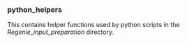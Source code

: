 ### python_helpers

This contains helper functions used by python scripts in the *Regenie_input_preparation* directory.
